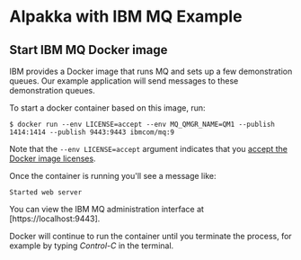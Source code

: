 # Alpakka with IBM MQ Example

## Start IBM MQ Docker image

IBM provides a Docker image that runs MQ and sets up a few demonstration queues.
Our example application will send messages to these demonstration queues.

To start a docker container based on this image, run:

```
$ docker run --env LICENSE=accept --env MQ_QMGR_NAME=QM1 --publish 1414:1414 --publish 9443:9443 ibmcom/mq:9
```

Note that the `--env LICENSE=accept` argument indicates that you
[accept the Docker image licenses](https://github.com/ibm-messaging/mq-docker#usage).
 
Once the container is running you'll see a message like:

```
Started web server
```

You can view the IBM MQ administration interface at [https://localhost:9443].

Docker will continue to run the container until you terminate the process, for example by
typing _Control-C_ in the terminal.